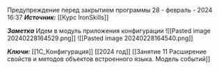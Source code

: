
Предупреждение перед закрытием программы
 28 - февраль - 2024  16:37 
***Источник:***  [[Курс IronSkills]] 

***Заметка*** 
Идем в модуль приложения конфигурации
![[Pasted image 20240228164529.png]]
![[Pasted image 20240228164540.png]]

***Ключи:*** [[1С_Конфигурация]] [[2024 год]]  [[Занятие 11 Расширение свойств и методов объектов встроенного языка. Модель событий]]
